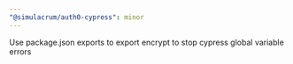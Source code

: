 ```yaml
---
"@simulacrum/auth0-cypress": minor
---
```

Use package.json exports to export encrypt to stop cypress global variable errors